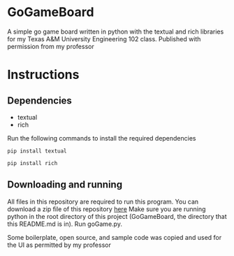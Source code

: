 # GoGameBoard
A simple go game board written in python with the textual and rich libraries for my Texas A&M University Engineering 102 class. Published with permission from my professor

# Instructions
## Dependencies
- textual
- rich

Run the following commands to install the required dependencies

``` pip install textual ```

``` pip install rich ```

## Downloading and running
All files in this repository are required to run this program. You can download a zip file of this repository [here](https://github.com/memtech3/GoGameBoard/archive/refs/heads/main.zip)
Make sure you are running python in the root directory of this project (GoGameBoard, the directory that this README.md is in). Run goGame.py.

Some boilerplate, open source, and sample code was copied and used for the UI as permitted by my professor